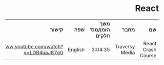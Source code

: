 <div dir="rtl">
    <h1>React</h1>
    <table>
        <tr>
            <th style="text-align: right;">שם</th>
            <th style="text-align: right;">מחבר</th>
            <th style="text-align: right;">משך הזמן/מס' חלקים</th>
            <th style="text-align: right;">שפה</th>
            <th style="text-align: right;">קישור</th>
            <th style="text-align: right;">הערות</th>
        </tr>
        <tr>
            <td style="text-align: right;">React Crash Course</td>
            <td style="text-align: right;">Traversy Media</td>
            <td style="text-align: right;">3:04:35</td>
            <td style="text-align: right;">English</td>
            <td style="text-align: right;">
                <a href=" https://www.youtube.com/watch?v=LDB4uaJ87e0"> https://www.youtube.com/watch?v=LDB4uaJ87e0</a>   
            </td>
            <td style="text-align: right;"></td>
        </tr>
    <table>
</div>